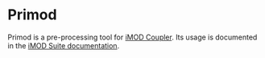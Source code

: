# Primod


Primod is a pre-processing tool for [iMOD Coupler](https://github.com/Deltares/imod_coupler).
Its usage is documented in the [iMOD Suite documentation](https://github.com/Deltares/imod_coupler).